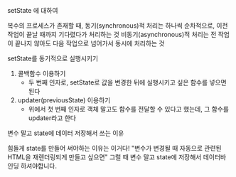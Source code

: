 setState 에 대하여

복수의 프로세스가 존재할 때,
동기(synchronous)적 처리는 하나씩 순차적으로, 이전 작업이 끝날 때까지 기다렸다가 처리하는 것
비동기(asynchronous)적 처리는 전 작업이 끝나지 않아도 다음 작업으로 넘어가서 동시에 처리하는 것

setState를 동기적으로 실행시키기

1. 콜백함수 이용하기
   - 두 번째 인자로, setState로 값을 변경한 뒤에 실행시키고 싶은 함수를 넣으면 된다
2. updater(previousState) 이용하기
   - 위에서 첫 번째 인자로 객체 말고도 함수를 전달할 수 있다고 했는데, 그 함수를 updater라고 한다

변수 말고 state에 데이터 저장해서 쓰는 이유

힘들게 state를 만들어 써야하는 이유는 이거다!
"변수가 변경될 때 자동으로 관련된 HTML을 재렌더링되게 만들고 싶으면"
그럴 때 변수 말고 state에 저장해서 데이터바인딩 하셔야합니다.
